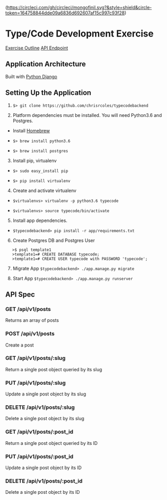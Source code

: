 (https://circleci.com/gh/circleci/mongofinil.svg?&style=shield&circle-token=164758844dde09a6836d692607af15c997c93f28)

# Type/Code Development Exercise

[Exercise Outline](https://github.com/chrisrcoles/typecodebackend/blob/master/)
[API Endpoint](http://typecodebackend-dev.us-east-1.elasticbeanstalk.com/api/v1)

## Application Architecture 

Built with [Python Django](https://www.djangoproject.com/) 

## Setting Up the Application 

1. `$> git clone https://github.com/chrisrcoles/typecodebackend`

2. Platform dependencies must be installed. You will need Python3.6 and Postgres.

- Install [Homebrew](https://docs.brew.sh/Installation)

- `$> brew install python3.6`

- `$> brew install postgres`

3. Install pip, virtualenv

- `$> sudo easy_install pip`

- `$> pip install virtualenv`

4. Create and activate virtualenv

- `$virtualenvs> virtualenv -p python3.6 typecode`

- `$virtualenvs> source typecode/bin/activate`
 
5. Install app dependencies.

- `$typecodebackend> pip install -r app/requirements.txt`

6. Create Postgres DB and Postgres User
```
   >$ psql template1
   >template1=# CREATE DATABASE typecode;
   >template1=# CREATE USER typecode with PASSWORD 'typecode';
```

7. Migrate App
 `$typecodebackend> ./app.manage.py migrate`
 
8. Start App
`$typecodebackend> ./app.manage.py runserver`
 
## API Spec

### GET /api/v1/posts

Returns an array of posts

### POST /api/v1/posts

Create a post 

### GET /api/v1/posts/:slug

Return a single post object queried by its slug

### PUT /api/v1/posts/:slug

Update a single post object by its slug

### DELETE /api/v1/posts/:slug

Delete a single post object by its slug

### GET /api/v1/posts/:post_id

Return a single post object queried by its ID

### PUT /api/v1/posts/:post_id

Update a single post object by its ID

### DELETE /api/v1/posts/:post_id

Delete a single post object by its ID